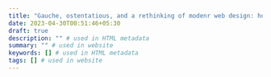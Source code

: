 ```yaml
---
title: "Gauche, ostentatious, and a rethinking of modenr web design: how I fell in love with neubrutalism."
date: 2023-04-30T00:51:46+05:30
draft: true
description: "" # used in HTML metadata
summary: "" # used in website
keywords: [] # used in HTML metadata
tags: [] # used in website
---
```

